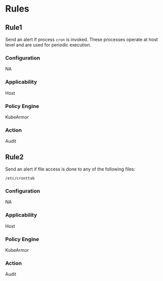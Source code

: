 # Rules

## Rule1
Send an alert if process `cron` is invoked. These processes operate at host level and are used for periodic execution.

### Configuration
NA

### Applicability
Host

### Policy Engine
KubeArmor

### Action
Audit

## Rule2
Send an alert if file access is done to any of the following files:
```
/etc/cronttab
```

### Configuration
NA

### Applicability
Host

### Policy Engine
KubeArmor

### Action
Audit

